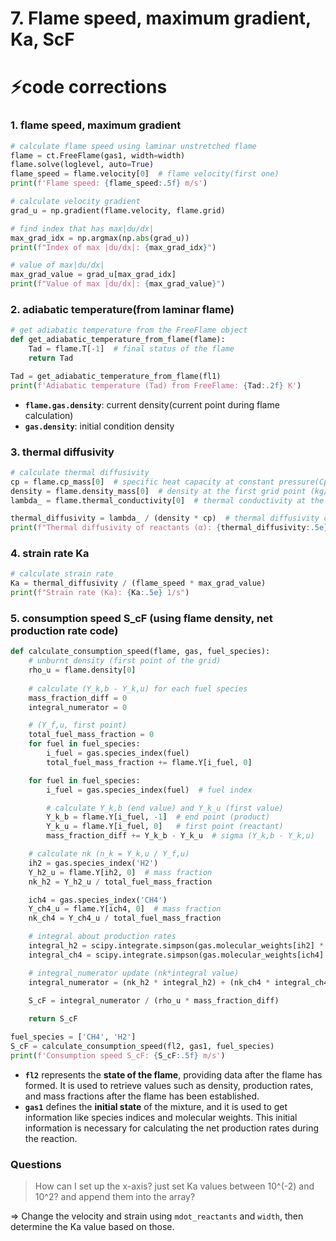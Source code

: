 # 7. Flame speed, maximum gradient, Ka, ScF

# ⚡️code corrections

### 1. flame speed, maximum gradient

```python
# calculate flame speed using laminar unstretched flame
flame = ct.FreeFlame(gas1, width=width)
flame.solve(loglevel, auto=True)
flame_speed = flame.velocity[0]  # flame velocity(first one)
print(f'Flame speed: {flame_speed:.5f} m/s')
```

```python
# calculate velocity gradient
grad_u = np.gradient(flame.velocity, flame.grid) 

# find index that has max|du/dx|
max_grad_idx = np.argmax(np.abs(grad_u))
print(f"Index of max |du/dx|: {max_grad_idx}")

# value of max|du/dx|
max_grad_value = grad_u[max_grad_idx]
print(f"Value of max |du/dx|: {max_grad_value}")
```

### 2. adiabatic temperature(from laminar flame)

```python
# get adiabatic temperature from the FreeFlame object
def get_adiabatic_temperature_from_flame(flame):
    Tad = flame.T[-1]  # final status of the flame
    return Tad

Tad = get_adiabatic_temperature_from_flame(fl1)
print(f'Adiabatic temperature (Tad) from FreeFlame: {Tad:.2f} K')
```

- **`flame.gas.density`**:  current density(current point during flame calculation)
- **`gas.density`**: initial condition density

### 3. thermal diffusivity

```python
# calculate thermal diffusivity
cp = flame.cp_mass[0]  # specific heat capacity at constant pressure(Cp), first grid point (J/kg/K)
density = flame.density_mass[0]  # density at the first grid point (kg/m^3)
lambda_ = flame.thermal_conductivity[0]  # thermal conductivity at the first grid point (W/m/K)

thermal_diffusivity = lambda_ / (density * cp)  # thermal diffusivity calculation
print(f"Thermal diffusivity of reactants (α): {thermal_diffusivity:.5e} m^2/s")
```

### 4. strain rate Ka

```python
# calculate strain rate
Ka = thermal_diffusivity / (flame_speed * max_grad_value)
print(f"Strain rate (Ka): {Ka:.5e} 1/s")
```

### 5. consumption speed S_cF (using flame density, net production rate code)

```python
def calculate_consumption_speed(flame, gas, fuel_species):
    # unburnt density (first point of the grid)
    rho_u = flame.density[0]  
    
    # calculate (Y_k,b - Y_k,u) for each fuel species
    mass_fraction_diff = 0
    integral_numerator = 0

    # (Y_f,u, first point)
    total_fuel_mass_fraction = 0
    for fuel in fuel_species:
        i_fuel = gas.species_index(fuel)
        total_fuel_mass_fraction += flame.Y[i_fuel, 0]

    for fuel in fuel_species:
        i_fuel = gas.species_index(fuel)  # fuel index

        # calculate Y_k,b (end value) and Y_k_u (first value)
        Y_k_b = flame.Y[i_fuel, -1]  # end point (product)
        Y_k_u = flame.Y[i_fuel, 0]   # first point (reactant)
        mass_fraction_diff += Y_k_b - Y_k_u  # sigma (Y_k,b - Y_k,u)

    # calculate nk (n_k = Y_k,u / Y_f,u)
    ih2 = gas.species_index('H2')
    Y_h2_u = flame.Y[ih2, 0]  # mass fraction
    nk_h2 = Y_h2_u / total_fuel_mass_fraction

    ich4 = gas.species_index('CH4')
    Y_ch4_u = flame.Y[ich4, 0]  # mass fraction
    nk_ch4 = Y_ch4_u / total_fuel_mass_fraction

    # integral about production rates
    integral_h2 = scipy.integrate.simpson(gas.molecular_weights[ih2] * flame.net_production_rates[ih2], x=flame.grid)
    integral_ch4 = scipy.integrate.simpson(gas.molecular_weights[ich4] * flame.net_production_rates[ich4], x=flame.grid)

    # integral_numerator update (nk*integral value)
    integral_numerator = (nk_h2 * integral_h2) + (nk_ch4 * integral_ch4)

    S_cF = integral_numerator / (rho_u * mass_fraction_diff)
    
    return S_cF

fuel_species = ['CH4', 'H2']
S_cF = calculate_consumption_speed(fl2, gas1, fuel_species)
print(f'Consumption speed S_cF: {S_cF:.5f} m/s')
```

- **`fl2`** represents the **state of the flame**, providing data after the flame has formed. It is used to retrieve values such as density, production rates, and mass fractions after the flame has been established.
- **`gas1`** defines the **initial state** of the mixture, and it is used to get information like species indices and molecular weights. This initial information is necessary for calculating the net production rates during the reaction.

### Questions

> How can I set up the x-axis? just set Ka values between 10^(-2) and 10^2? and append them into the array?
> 

⇒ Change the velocity and strain using `mdot_reactants` and `width`, then determine the Ka value based on those.